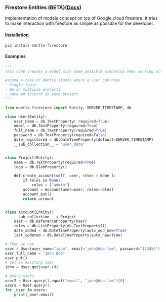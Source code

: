 ### Firestore Entities (BETA)([Docs](https://mantle-studio.github.io/models/))

Implementation of models concept on top of Google cloud firestore.
It tries to make interaction with firestore as simple as possible for the developer.

#### Installation
```shell script
pip install mantle-firestore
```

#### Examples
```python
"""
This code creates a model with some possible scenarios when working with db.FirestoreModel

Assume a case of mantle.studio where a user can have
- Single login
- Be in multiple projects
- Have an account in each project
"""

from mantle.firestore import Entity, SERVER_TIMESTAMP, db

class User(Entity):
    user_name = db.TextProperty( required=True)
    email = db.TextProperty(required=True)
    full_name = db.TextProperty(required=True)
    password = db.TextProperty(required=False)
    date_registered = db.DateTimeProperty(default=SERVER_TIMESTAMP)
    __sub_collection__ = "user_data"


class Project(Entity):
    name = db.TextProperty(required=True)
    logo = db.BlobProperty()

    def create_account(self, user, roles = None ):
        if roles is None:
            roles = ["admin"]
        account = Account(user=user, roles=roles)
        account.put()
        return account


class Account(Entity):
    __sub_collection__ = Project
    user = db.ReferenceProperty(User)
    roles = db.ListProperty(db.TextProperty())
    date_added = db.DateTimeProperty(auto_add_now=True)
    last_updated = db.DateTimeProperty(auto_now=True)

# Then we can
user = User(user_name="john", email="john@doe.fam", password="123456")
user.full_name = "John Doe"
user.put()
# Get an existing user
john = User.get(user.id)

# Query users
user2 = User.query().equal("email", "jane@doe.fam")[0]
users = User.query()
for _user in users:
    print(_user.email)
```
